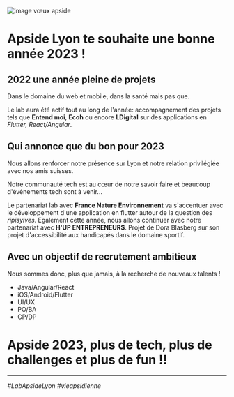 ![image vœux apside](https://github.com/grpetit/texts-md/blob/main/assets/1671797140426.gif?raw=true)

# Apside Lyon te souhaite une bonne année 2023 !

## 2022 une année pleine de projets

Dans le domaine du web et mobile, dans la santé mais pas que.

Le lab aura été actif tout au long de l'année: accompagnement des projets tels que **Entend moi**, **Ecoh** ou encore **LDigital** sur des applications en _Flutter, React/Angular_.

## Qui annonce que du bon pour 2023

Nous allons renforcer notre présence sur Lyon et notre relation privilégiée avec nos amis suisses.

Notre communauté tech est au cœur de notre savoir faire et beaucoup d'événements tech sont à venir...

Le partenariat lab avec **France Nature Environnement** va s'accentuer avec le développement d'une application en flutter autour de la question des _ripisylves_.
Egalement cette année, nous allons continuer avec notre partenariat avec **H'UP ENTREPRENEURS**. Projet de Dora Blasberg sur son projet d'accessibilité aux handicapés dans le domaine sportif.

## Avec un objectif de recrutement ambitieux

Nous sommes donc, plus que jamais, à la recherche de nouveaux talents !

- Java/Angular/React
- iOS/Android/Flutter
- UI/UX
- PO/BA
- CP/DP

# Apside 2023, plus de tech, plus de challenges et plus de fun !!

---

_#LabApsideLyon #vieapsidienne_

